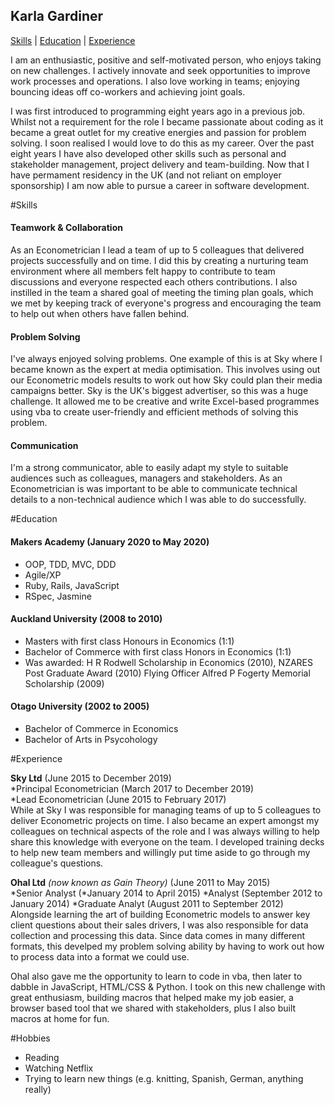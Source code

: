 ## Karla Gardiner

[Skills](#skills) | [Education](#education) | [Experience](#experience)

I am an enthusiastic, positive and self-motivated person, who enjoys taking on new challenges. I actively innovate and
seek opportunities to improve work processes and operations. I also love working in teams; enjoying bouncing ideas off
co-workers and achieving joint goals.

I was first introduced to programming eight years ago in a previous job. Whilst not a requirement for the role I became
passionate about coding as it became a great outlet for my creative energies and passion for problem solving. I soon
realised I would love to do this as my career. Over the past eight years I have also developed other skills such as personal
and stakeholder management, project delivery and team-building. Now that I have permament residency in the UK (and not reliant
on employer sponsorship) I am now able to pursue a career in software development.

#Skills

#### Teamwork & Collaboration
As an Econometrician I lead a team of up to 5 colleagues that delivered projects successfully and on time.
I did this by creating a nurturing team environment where all members felt happy to contribute to team discussions and
everyone respected each others contributions. I also instilled in the team a shared goal of meeting the timing plan goals,
which we met by keeping track of everyone's progress and encouraging the team to help out when others have fallen behind.

#### Problem Solving
I've always enjoyed solving problems. One example of this is at Sky where I became known as the expert at media optimisation.
This involves using out our Econometric models results to work out how Sky could plan their media campaigns better. Sky is
the UK's biggest advertiser, so this was a huge challenge. It allowed me to be creative and write Excel-based programmes using
vba to create user-friendly and efficient methods of solving this problem.

#### Communication
I'm a strong communicator, able to easily adapt my style to suitable audiences such as colleagues, managers and stakeholders.
As an Econometrician is was important to be able to communicate technical details to a non-technical audience which I was able
to do successfully.

#Education

#### Makers Academy (January 2020 to May 2020)

- OOP, TDD, MVC, DDD
- Agile/XP
- Ruby, Rails, JavaScript
- RSpec, Jasmine

#### Auckland University (2008 to 2010)

- Masters with first class Honours in Economics (1:1)
- Bachelor of Commerce with first class Honors in Economics (1:1)
- Was awarded:
  H R Rodwell Scholarship in Economics (2010),
  NZARES Post Graduate Award (2010)
  Flying Officer Alfred P Fogerty Memorial Scholarship (2009)

#### Otago University (2002 to 2005)

- Bachelor of Commerce in Economics
- Bachelor of Arts in Psycohology

#Experience

**Sky Ltd** (June 2015 to December 2019)    
*Principal Econometrician (March 2017 to December 2019)  
*Lead Econometrician (June 2015 to February 2017)  
While at Sky I was responsible for managing teams of up to 5 colleagues to deliver Econometric projects on time. I also became
an expert amongst my colleagues on technical aspects of the role and I was always willing to help share this knowledge with
everyone on the team. I developed training decks to help new team members and willingly put time aside to go through my colleague's
questions.

**Ohal Ltd** *(now known as Gain Theory)* (June 2011 to May 2015)   
*Senior Analyst (*January 2014 to April 2015)
*Analyst (September 2012 to January 2014)
*Graduate Analyt (August 2011 to September 2012)
Alongside learning the art of building Econometric models to answer key client questions about their sales drivers, I was also
responsible for data collection and processing this data. Since data comes in many different formats, this develped my problem
solving ability by having to work out how to process data into a format we could use.

Ohal also gave me the opportunity to learn to code in vba, then later to dabble in JavaScript, HTML/CSS & Python. I took on this
new challenge with great enthusiasm, building macros that helped make my job easier, a browser based tool that we shared with
stakeholders, plus I also built macros at home for fun.


#Hobbies

- Reading
- Watching Netflix
- Trying to learn new things (e.g. knitting, Spanish, German, anything really)
